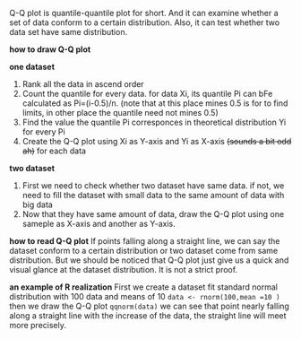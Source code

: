 Q-Q plot is quantile-quantile plot for short. And it can examine whether a set of data conform to a certain distribution. Also, it can test whether two data set have same distribution.

**how to draw Q-Q plot**

**one dataset**
1. Rank all the data in ascend order
2. Count the quantile for every data. for data Xi, its quantile Pi can bFe calculated as Pi=(i-0.5)/n. (note that at this place mines 0.5 is for to find limits, in other place the quantile need not mines 0.5)
3. Find the value the quantile Pi corresponces in theoretical distribution Yi for every Pi
4. Create the Q-Q plot using Xi as Y-axis and Yi as X-axis ~~(sounds a bit odd ah)~~ for each data 

**two dataset**
1. First we need to check whether two dataset have same data. if not, we need to fill the dataset with small data to the same amount of data with big data
2. Now that they have same amount of data, draw the Q-Q plot using one sameple as X-axis and another as Y-axis.

**how to read Q-Q plot**
If points falling along a straight line, we can say the dataset conform to a certain distribution or two dataset come from same distribution. 
But we should be noticed that Q-Q plot just give us a quick and visual glance at the dataset distribution. It is not a strict proof.

**an example of R realization**
First we create a dataset fit standard normal distribution with 100 data and means of 10
`data <- rnorm(100,mean =10 )`
then we draw the Q-Q plot
`qqnorm(data)`
we can see that point nearly falling along a straight line
with the increase of the data, the straight line will meet more precisely.
